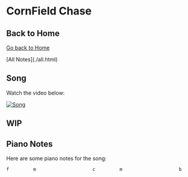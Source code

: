 # CornField Chase

## Back to Home
[Go back to Home](../index.html)
<p>[All Notes](./all.html)</p>

## Song
Watch the video below:

[![Song](https://img.youtube.com/vi/2pglg-hhNXM/0.jpg)](https://www.youtube.com/watch?v=2pglg-hhNXM)


## WIP

## Piano Notes
Here are some piano notes for the song:

```plaintext
f         m                     c         m                     b

